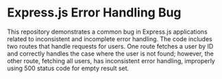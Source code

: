 # Express.js Error Handling Bug
This repository demonstrates a common bug in Express.js applications related to inconsistent and incomplete error handling.  The code includes two routes that handle requests for users.  One route fetches a user by ID and correctly handles the case where the user is not found; however, the other route, fetching all users, has inconsistent error handling, improperly using 500 status code for empty result set.